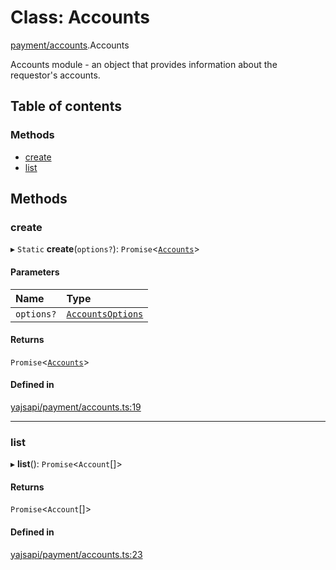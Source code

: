 # Class: Accounts

[payment/accounts](../modules/payment_accounts.md).Accounts

Accounts module - an object that provides information about the requestor's accounts.

## Table of contents

### Methods

- [create](payment_accounts.Accounts.md#create)
- [list](payment_accounts.Accounts.md#list)

## Methods

### create

▸ `Static` **create**(`options?`): `Promise`<[`Accounts`](payment_accounts.Accounts.md)\>

#### Parameters

| Name | Type |
| :------ | :------ |
| `options?` | [`AccountsOptions`](../interfaces/payment_accounts.AccountsOptions.md) |

#### Returns

`Promise`<[`Accounts`](payment_accounts.Accounts.md)\>

#### Defined in

[yajsapi/payment/accounts.ts:19](https://github.com/golemfactory/yajsapi/blob/e4105b2/yajsapi/payment/accounts.ts#L19)

___

### list

▸ **list**(): `Promise`<`Account`[]\>

#### Returns

`Promise`<`Account`[]\>

#### Defined in

[yajsapi/payment/accounts.ts:23](https://github.com/golemfactory/yajsapi/blob/e4105b2/yajsapi/payment/accounts.ts#L23)
